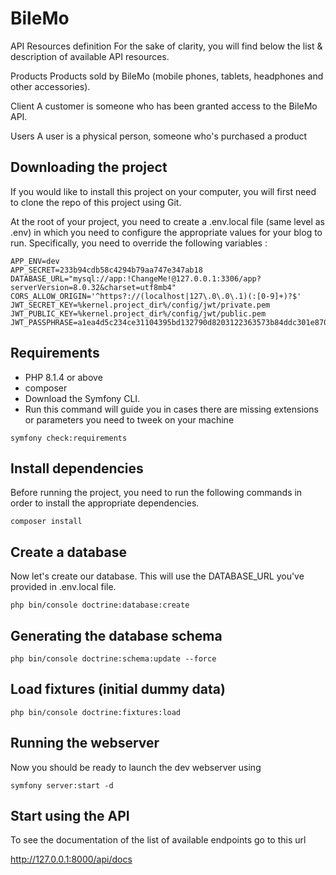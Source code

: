 # BileMo

API Resources definition
For the sake of clarity, you will find below the list & description of available API resources.

Products
Products sold by BileMo (mobile phones, tablets, headphones and other accessories).


Client
A customer is someone who has been granted access to the BileMo API.

Users
A user is a physical person, someone who's purchased a product


## Downloading the project

If you would like to install this project on your computer, you will first need to clone the repo of this project using Git.

At the root of your project, you need to create a .env.local file (same level as .env) in which you need to configure the appropriate values for your blog to run. Specifically, you need to override the following variables :

```
APP_ENV=dev
APP_SECRET=233b94cdb58c4294b79aa747e347ab18
DATABASE_URL="mysql://app:!ChangeMe!@127.0.0.1:3306/app?serverVersion=8.0.32&charset=utf8mb4"
CORS_ALLOW_ORIGIN='^https?://(localhost|127\.0\.0\.1)(:[0-9]+)?$'
JWT_SECRET_KEY=%kernel.project_dir%/config/jwt/private.pem
JWT_PUBLIC_KEY=%kernel.project_dir%/config/jwt/public.pem
JWT_PASSPHRASE=a1ea4d5c234ce31104395bd132790d8203122363573b84ddc301e870ab16f992
```

## Requirements

- PHP 8.1.4 or above
- composer
- Download the Symfony CLI.
- Run this command will guide you in cases there are missing extensions or parameters you need to tweek on your machine

```
symfony check:requirements 
```

## Install dependencies
Before running the project, you need to run the following commands in order to install the appropriate dependencies.

```
composer install
```

## Create a database
Now let's create our database. This will use the DATABASE_URL you've provided in .env.local file.

```
php bin/console doctrine:database:create
```

## Generating the database schema

```
php bin/console doctrine:schema:update --force
```

## Load fixtures (initial dummy data)
```
php bin/console doctrine:fixtures:load
``` 

## Running the webserver
Now you should be ready to launch the dev webserver using

```
symfony server:start -d
```

## Start using the API

To see the documentation of the list of available endpoints go to this url

http://127.0.0.1:8000/api/docs